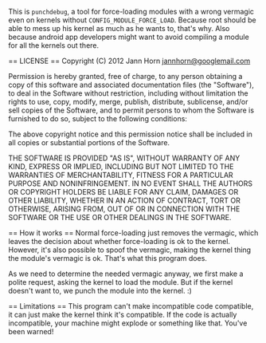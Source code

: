 This is `punchdebug`, a tool for force-loading modules with a wrong vermagic
even on kernels without `CONFIG_MODULE_FORCE_LOAD`. Because root should be able
to mess up his kernel as much as he wants to, that's why. Also because android
app developers might want to avoid compiling a module for all the kernels out
there.

== LICENSE ==
Copyright (C) 2012 Jann Horn <jannhorn@googlemail.com>

Permission is hereby granted, free of charge, to any person obtaining a copy of this software and associated documentation files (the "Software"), to deal in the Software without restriction, including without limitation the rights to use, copy, modify, merge, publish, distribute, sublicense, and/or sell copies of the Software, and to permit persons to whom the Software is furnished to do so, subject to the following conditions:

The above copyright notice and this permission notice shall be included in all copies or substantial portions of the Software.

THE SOFTWARE IS PROVIDED "AS IS", WITHOUT WARRANTY OF ANY KIND, EXPRESS OR IMPLIED, INCLUDING BUT NOT LIMITED TO THE WARRANTIES OF MERCHANTABILITY, FITNESS FOR A PARTICULAR PURPOSE AND NONINFRINGEMENT. IN NO EVENT SHALL THE AUTHORS OR COPYRIGHT HOLDERS BE LIABLE FOR ANY CLAIM, DAMAGES OR OTHER LIABILITY, WHETHER IN AN ACTION OF CONTRACT, TORT OR OTHERWISE, ARISING FROM, OUT OF OR IN CONNECTION WITH THE SOFTWARE OR THE USE OR OTHER DEALINGS IN THE SOFTWARE.

== How it works ==
Normal force-loading just removes the vermagic, which leaves the decision
about whether force-loading is ok to the kernel. However, it's also possible
to spoof the vermagic, making the kernel thing the module's vermagic is ok.
That's what this program does.

As we need to determine the needed vermagic anyway, we first make a polite request,
asking the kernel to load the module. But if the kernel doesn't want to, we punch
the module into the kernel. :)

== Limitations ==
This program can't make incompatible code compatible, it can just make the kernel
think it's compatible. If the code is actually incompatible, your machine might
explode or something like that. You've been warned!
